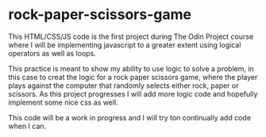 # rock-paper-scissors-game

This HTML/CSS/JS code is the first project during The Odin Project course where I will be implementing javascript to a greater extent using logical operators as well as loops.

This practice is meant to show my ability to use logic to solve a problem, in this case to creat the logic for a rock paper scissors game, where the player plays against the computer that randomly selects either rock, paper or scissors. As this project progresses I will add more logic code and hopefully implement some nice css as well.

This code will be a work in progress and I will try ton continually add code when I can.
